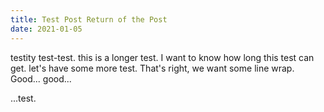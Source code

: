 ```yaml
---
title: Test Post Return of the Post
date: 2021-01-05
---
```


testity test-test. this is a longer test. I want to know how long this test can get. let's have some more test. That's right, we want some line wrap. Good... good...

...test.

